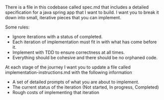 There is a file in this codebase called spec.md
that includes a detailed specification for a java spring app that I want to build.
I want you to break it down into small, iterative pieces that you can implement.

Some rules:
* Ignore iterations with a status of completed.
* Each iteration of implementation must fit in with what has come before it.
* Implement with TDD to ensure correctness at all times.
* Everything should be cohesive and there should be no orphaned code.

At each stage of the journey I want you to update a file called implementation-instructions.md
with the following information
* A set of detailed prompts of what you are about to implement.
* The current status of the iteration (Not started, In progress, Completed)
* Rough costs of implementing that iteration
